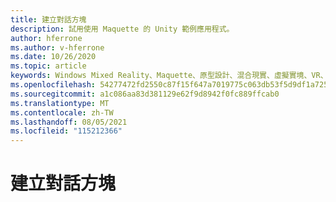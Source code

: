 ```yaml
---
title: 建立對話方塊
description: 試用使用 Maquette 的 Unity 範例應用程式。
author: hferrone
ms.author: v-hferrone
ms.date: 10/26/2020
ms.topic: article
keywords: Windows Mixed Reality、Maquette、原型設計、混合現實、虛擬實境、VR、MR、意見反應、意見反應中樞、bug
ms.openlocfilehash: 54277472fd2550c87f15f647a7019775c063db53f5d9df1a7251f5a800453714
ms.sourcegitcommit: a1c086aa83d381129e62f9d8942f0fc889ffcab0
ms.translationtype: MT
ms.contentlocale: zh-TW
ms.lasthandoff: 08/05/2021
ms.locfileid: "115212366"
---
```

# <a name="creating-a-dialog-box"></a>建立對話方塊 

<!-- TODO(Harrison/Stefan): Need cool header image from tutorial -->

<!-- TODO(Stefan): Create tutorial content and screenshots -->

